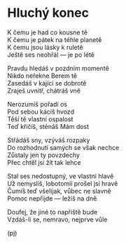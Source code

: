 Hluchý konec
============

K čemu je had co kousne tě  
K čemu je pátek na téhle planetě  
K čemu jsou lásky k ruletě  
Ještě ses neohřál — je po létě

Pravdu hledáš v pozdním momentě  
Nikdo neřekne Berem tě  
Zasedáš v kající se dobrotě  
Zraješ uvnitř, chátráš vně 

Nerozumíš pořadí os  
Pod sebou kácíš hvozd  
Těší tě vlastní ospalost  
Teď křičíš, sténáš Mám dost

Střádáš sny, vzýváš rozpaky  
Do rozhodnutí samých se však nechce  
Zůstaly jen ty povzdechy  
Přec chtěl jsi žít tak lehce

Stal ses nedostupný, ve vlastní hlavě  
Už nemyslíš, lobotomií prošel jsi hravě  
Čumíš teď všelijak, vůbec ne slavně  
Pomoc nepřijde — ležíš na dně

Doufej, že jiné to napříště bude  
Vzdáš-li se, nemravo, nejprve vůle

(pj)

